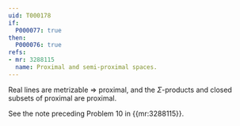 ```yaml
---
uid: T000178
if:
  P000077: true
then:
  P000076: true
refs:
- mr: 3288115
  name: Proximal and semi-proximal spaces.
---
```


Real lines are metrizable => proximal, and the $\Sigma$-products and closed subsets of proximal are proximal.

See the note preceding Problem 10 in {{mr:3288115}}.
